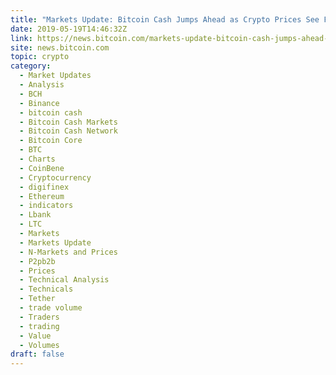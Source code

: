 ```yaml
---
title: "Markets Update: Bitcoin Cash Jumps Ahead as Crypto Prices See Fresh Gains"
date: 2019-05-19T14:46:32Z
link: https://news.bitcoin.com/markets-update-bitcoin-cash-jumps-ahead-as-crypto-prices-see-fresh-gains/?utm_medium=RSS&utm_source=hune
site: news.bitcoin.com
topic: crypto
category:
  - Market Updates
  - Analysis
  - BCH
  - Binance
  - bitcoin cash
  - Bitcoin Cash Markets
  - Bitcoin Cash Network
  - Bitcoin Core
  - BTC
  - Charts
  - CoinBene
  - Cryptocurrency
  - digifinex
  - Ethereum
  - indicators
  - Lbank
  - LTC
  - Markets
  - Markets Update
  - N-Markets and Prices
  - P2pb2b
  - Prices
  - Technical Analysis
  - Technicals
  - Tether
  - trade volume
  - Traders
  - trading
  - Value
  - Volumes
draft: false
---
```

